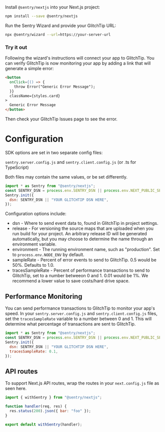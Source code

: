 Install `@sentry/nextjs` into your Next.js project:

```bash
npm install --save @sentry/nextjs
```

Run the Sentry Wizard and provide your GlitchTip URL:

```bash
npx @sentry/wizard --url=https://your-server-url
```

### Try it out

Following the wizard's instructions will connect your app to GlitchTip. You can verify GlitchTip is now monitoring your app by adding a link that will generate a simple error:

```html
<button
  onClick={() => {
    throw Error("Generic Error Message");
  }}
  className={styles.card}
>
  Generic Error Message
</button>
```

Then check your GlitchTip Issues page to see the error.

# Configuration

SDK options are set in two separate config files:

`sentry.server.config.js` and `sentry.client.config.js` (or .ts for TypeScript)

Both files may contain the same values, or be set differently.

```javascript
import * as Sentry from "@sentry/nextjs";
const SENTRY_DSN = process.env.SENTRY_DSN || process.env.NEXT_PUBLIC_SENTRY_DSN;
Sentry.init({
  dsn: SENTRY_DSN || "YOUR GLITCHTIP DSN HERE",
});
```

Configuration options include:

- dsn - Where to send event data to, found in GlitchTip in project settings.
- release - For versioning the source maps that are uploaded when you run build for your project. An arbitrary release ID will be generated automatically, but you may choose to determine the name through an environment variable.
- environment - The running environment name, such as "production". Set to `process.env.NODE_ENV` by default.
- sampleRate - Percent of error events to send to GlitchTip. 0.5 would be 50%. Defaults to 1.0.
- tracesSampleRate - Percent of performance transactions to send to GlitchTip, set to a number betweeon 0 and 1. 0.01 would be 1%. We recommend a lower value to save costs/hard drive space.

## Performance Monitoring

You can send performance transactions to GlitchTip to monitor your app's speed. In your `sentry.server.config.js` and `sentry.client.config.js` files, set the `tracesSampleRate` variable to a number between 0 and 1. This will determine what percentage of transactions are sent to GlitchTip.

```javascript
import * as Sentry from "@sentry/nextjs";
const SENTRY_DSN = process.env.SENTRY_DSN || process.env.NEXT_PUBLIC_SENTRY_DSN;
Sentry.init({
  dsn: SENTRY_DSN || "YOUR GLITCHTIP DSN HERE",
  tracesSampleRate: 0.1,
});
```

## API routes

To support Next.js API routes, wrap the routes in your `next.config.js` file as seen here.

```javascript
import { withSentry } from "@sentry/nextjs";

function handler(req, res) {
  res.status(200).json({ bar: "foo" });
}

export default withSentry(handler);
```
